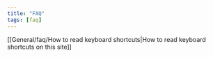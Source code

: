 ```yaml
---
title: "FAQ"
tags: [faq]
---
```


[[General/faq/How to read keyboard shortcuts|How to read keyboard shortcuts on this site]]

